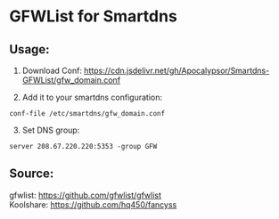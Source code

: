 # GFWList for Smartdns
## Usage:
1. Download Conf: https://cdn.jsdelivr.net/gh/Apocalypsor/Smartdns-GFWList/gfw_domain.conf

2. Add it to your smartdns configuration:
```
conf-file /etc/smartdns/gfw_domain.conf
```

3. Set DNS group:
```
server 208.67.220.220:5353 -group GFW
```

## Source:
gfwlist: https://github.com/gfwlist/gfwlist  <br/>
Koolshare: https://github.com/hq450/fancyss
